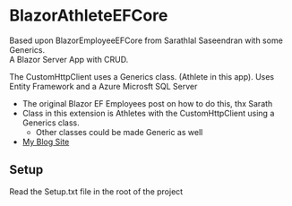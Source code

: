 # BlazorAthleteEFCore
Based upon BlazorEmployeeEFCore from Sarathlal Saseendran with some Generics.  
A Blazor Server App with CRUD.
  
The CustomHttpClient uses a Generics class. (Athlete in this app).
Uses Entity Framework and a Azure Microsft SQL Server

-  <a htref="https://www.c-sharpcorner.com/article/create-a-single-page-app-with-blazor-server-and-entity-framework-core-3-0/">The original Blazor EF Employees post on how to do this, thx Sarath</a>
- Class in this extension is Athletes with the CustomHttpClient using a Generics class.
  - Other classes could be made Generic as well
-  <a href="https://codewithsarath.com">My Blog Site</a>

## Setup
Read the Setup.txt file in the root of the project
